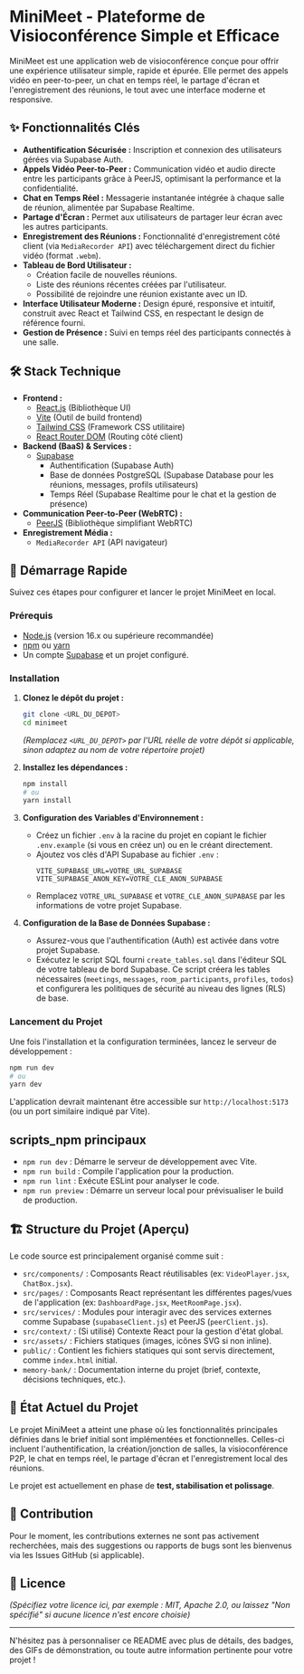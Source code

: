 # MiniMeet - Plateforme de Visioconférence Simple et Efficace

MiniMeet est une application web de visioconférence conçue pour offrir une expérience utilisateur simple, rapide et épurée. Elle permet des appels vidéo en peer-to-peer, un chat en temps réel, le partage d'écran et l'enregistrement des réunions, le tout avec une interface moderne et responsive.

## ✨ Fonctionnalités Clés

*   **Authentification Sécurisée :** Inscription et connexion des utilisateurs gérées via Supabase Auth.
*   **Appels Vidéo Peer-to-Peer :** Communication vidéo et audio directe entre les participants grâce à PeerJS, optimisant la performance et la confidentialité.
*   **Chat en Temps Réel :** Messagerie instantanée intégrée à chaque salle de réunion, alimentée par Supabase Realtime.
*   **Partage d'Écran :** Permet aux utilisateurs de partager leur écran avec les autres participants.
*   **Enregistrement des Réunions :** Fonctionnalité d'enregistrement côté client (via `MediaRecorder API`) avec téléchargement direct du fichier vidéo (format `.webm`).
*   **Tableau de Bord Utilisateur :**
    *   Création facile de nouvelles réunions.
    *   Liste des réunions récentes créées par l'utilisateur.
    *   Possibilité de rejoindre une réunion existante avec un ID.
*   **Interface Utilisateur Moderne :** Design épuré, responsive et intuitif, construit avec React et Tailwind CSS, en respectant le design de référence fourni.
*   **Gestion de Présence :** Suivi en temps réel des participants connectés à une salle.

## 🛠️ Stack Technique

*   **Frontend :**
    *   [React.js](https://reactjs.org/) (Bibliothèque UI)
    *   [Vite](https://vitejs.dev/) (Outil de build frontend)
    *   [Tailwind CSS](https://tailwindcss.com/) (Framework CSS utilitaire)
    *   [React Router DOM](https://reactrouter.com/) (Routing côté client)
*   **Backend (BaaS) & Services :**
    *   [Supabase](https://supabase.io/)
        *   Authentification (Supabase Auth)
        *   Base de données PostgreSQL (Supabase Database pour les réunions, messages, profils utilisateurs)
        *   Temps Réel (Supabase Realtime pour le chat et la gestion de présence)
*   **Communication Peer-to-Peer (WebRTC) :**
    *   [PeerJS](https://peerjs.com/) (Bibliothèque simplifiant WebRTC)
*   **Enregistrement Média :**
    *   `MediaRecorder API` (API navigateur)

## 🚀 Démarrage Rapide

Suivez ces étapes pour configurer et lancer le projet MiniMeet en local.

### Prérequis

*   [Node.js](https://nodejs.org/) (version 16.x ou supérieure recommandée)
*   [npm](https://www.npmjs.com/) ou [yarn](https://yarnpkg.com/)
*   Un compte [Supabase](https://supabase.io/) et un projet configuré.

### Installation

1.  **Clonez le dépôt du projet :**
    ```bash
    git clone <URL_DU_DEPOT>
    cd minimeet 
    ```
    *(Remplacez `<URL_DU_DEPOT>` par l'URL réelle de votre dépôt si applicable, sinon adaptez au nom de votre répertoire projet)*

2.  **Installez les dépendances :**
    ```bash
    npm install
    # ou
    yarn install
    ```

3.  **Configuration des Variables d'Environnement :**
    *   Créez un fichier `.env` à la racine du projet en copiant le fichier `.env.example` (si vous en créez un) ou en le créant directement.
    *   Ajoutez vos clés d'API Supabase au fichier `.env` :
        ```env
        VITE_SUPABASE_URL=VOTRE_URL_SUPABASE
        VITE_SUPABASE_ANON_KEY=VOTRE_CLE_ANON_SUPABASE
        ```
    *   Remplacez `VOTRE_URL_SUPABASE` et `VOTRE_CLE_ANON_SUPABASE` par les informations de votre projet Supabase.

4.  **Configuration de la Base de Données Supabase :**
    *   Assurez-vous que l'authentification (Auth) est activée dans votre projet Supabase.
    *   Exécutez le script SQL fourni `create_tables.sql` dans l'éditeur SQL de votre tableau de bord Supabase. Ce script créera les tables nécessaires (`meetings`, `messages`, `room_participants`, `profiles`, `todos`) et configurera les politiques de sécurité au niveau des lignes (RLS) de base.

### Lancement du Projet

Une fois l'installation et la configuration terminées, lancez le serveur de développement :

```bash
npm run dev
# ou
yarn dev
```

L'application devrait maintenant être accessible sur `http://localhost:5173` (ou un port similaire indiqué par Vite).

## scripts_npm principaux

*   `npm run dev` : Démarre le serveur de développement avec Vite.
*   `npm run build` : Compile l'application pour la production.
*   `npm run lint` : Exécute ESLint pour analyser le code.
*   `npm run preview` : Démarre un serveur local pour prévisualiser le build de production.

## 🏗️ Structure du Projet (Aperçu)

Le code source est principalement organisé comme suit :

*   `src/components/` : Composants React réutilisables (ex: `VideoPlayer.jsx`, `ChatBox.jsx`).
*   `src/pages/` : Composants React représentant les différentes pages/vues de l'application (ex: `DashboardPage.jsx`, `MeetRoomPage.jsx`).
*   `src/services/` : Modules pour interagir avec des services externes comme Supabase (`supabaseClient.js`) et PeerJS (`peerClient.js`).
*   `src/context/` : (Si utilisé) Contexte React pour la gestion d'état global.
*   `src/assets/` : Fichiers statiques (images, icônes SVG si non inline).
*   `public/` : Contient les fichiers statiques qui sont servis directement, comme `index.html` initial.
*   `memory-bank/` : Documentation interne du projet (brief, contexte, décisions techniques, etc.).

## 🎯 État Actuel du Projet

Le projet MiniMeet a atteint une phase où les fonctionnalités principales définies dans le brief initial sont implémentées et fonctionnelles. Celles-ci incluent l'authentification, la création/jonction de salles, la visioconférence P2P, le chat en temps réel, le partage d'écran et l'enregistrement local des réunions.

Le projet est actuellement en phase de **test, stabilisation et polissage**.

## 🤝 Contribution

Pour le moment, les contributions externes ne sont pas activement recherchées, mais des suggestions ou rapports de bugs sont les bienvenus via les Issues GitHub (si applicable).

## 📄 Licence

*(Spécifiez votre licence ici, par exemple : MIT, Apache 2.0, ou laissez "Non spécifié" si aucune licence n'est encore choisie)*

---

N'hésitez pas à personnaliser ce README avec plus de détails, des badges, des GIFs de démonstration, ou toute autre information pertinente pour votre projet !
